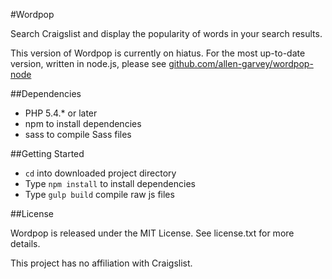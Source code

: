 #Wordpop

Search Craigslist and display the popularity of words in your search results.

This version of Wordpop is currently on hiatus. For the most up-to-date version, written in node.js, please see [github.com/allen-garvey/wordpop-node](http://www.github.com/allen-garvey/wordpop-node)

##Dependencies

* PHP 5.4.* or later
* npm to install dependencies
* sass to compile Sass files

##Getting Started

* `cd` into downloaded project directory
* Type `npm install` to install dependencies
* Type `gulp build` compile raw js files

##License

Wordpop is released under the MIT License. See license.txt for more details.

This project has no affiliation with Craigslist.